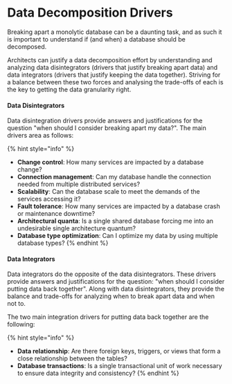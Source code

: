 # Data Decomposition Drivers

Breaking apart a monolytic database can be a daunting task, and as such it is important to understand if (and when) a database should be decomposed.

Architects can justify a data decomposition effort by understanding and analyzing data disintegrators (drivers that justify breaking apart data) and data integrators (drivers that justify keeping the data together). Striving for a balance between these two forces and analysing the trade-offs of each is the key to getting the data granularity right.

#### Data Disintegrators

Data disintegration drivers provide answers and justifications for the question "when should I consider breaking apart my data?". The main drivers area as follows:

{% hint style="info" %}
* **Change control**: How many services are impacted by a database change?
* **Connection management**: Can my database handle the connection needed from multiple distributed services?
* **Scalability**: Can the database scale to meet the demands of the services accessing it?
* **Fault tolerance**: How many services are impacted by a database crash or maintenance downtime?
* **Architectural quanta**: Is a single shared database forcing me into an undesirable single architecture quantum?
* **Database type optimization**: Can I optimize my data by using multiple database types?
{% endhint %}

#### Data Integrators

Data integrators do the opposite of the data disintegrators. These drivers provide answers and justifications for the question: "when should I consider putting data back together". Along with data disintegrators, they provide the balance and trade-offs for analyzing when to break apart data and when not to.

The two main integration drivers for putting data back together are the following:

{% hint style="info" %}
* **Data relationship**: Are there foreign keys, triggers, or views that form a close relationship between the tables?
* **Database transactions**: Is a single transactional unit of work necessary to ensure data integrity and consistency?
{% endhint %}
